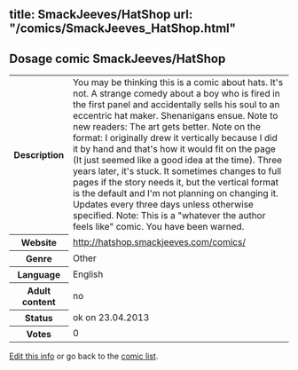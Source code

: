 title: SmackJeeves/HatShop
url: "/comics/SmackJeeves_HatShop.html"
---
Dosage comic SmackJeeves/HatShop
-----------------------------------------

<table class="comicinfo">
<tr>
<th>Description</th><td>You may be thinking this is a comic about hats. It's not. A strange comedy about a boy who is fired in the first panel and accidentally sells his soul to an eccentric hat maker. Shenanigans ensue. Note to new readers: The art gets better. Note on the format: I originally drew it vertically because I did it by hand and that's how it would fit on the page (It just seemed like a good idea at the time). Three years later, it's stuck. It sometimes changes to full pages if the story needs it, but the vertical format is the default and I'm not planning on changing it. Updates every three days unless otherwise specified. Note: This is a &quot;whatever the author feels like&quot; comic. You have been warned.</td>
</tr>
<tr>
<th>Website</th><td><a href="http://hatshop.smackjeeves.com/comics/">http://hatshop.smackjeeves.com/comics/</a></td>
</tr>
<tr>
<th>Genre</th><td>Other</td>
</tr>
<tr>
<th>Language</th><td>English</td>
</tr>
<tr>
<th>Adult content</th><td>no</td>
</tr>
<tr>
<th>Status</th><td>ok on 23.04.2013</td>
</tr>
<tr>
<th>Votes</th><td>0</div></td>
</tr>
</table>

[Edit this info](/comics/SmackJeeves_HatShop_edit.html) or go back to the [comic list](../comic-index.html).
